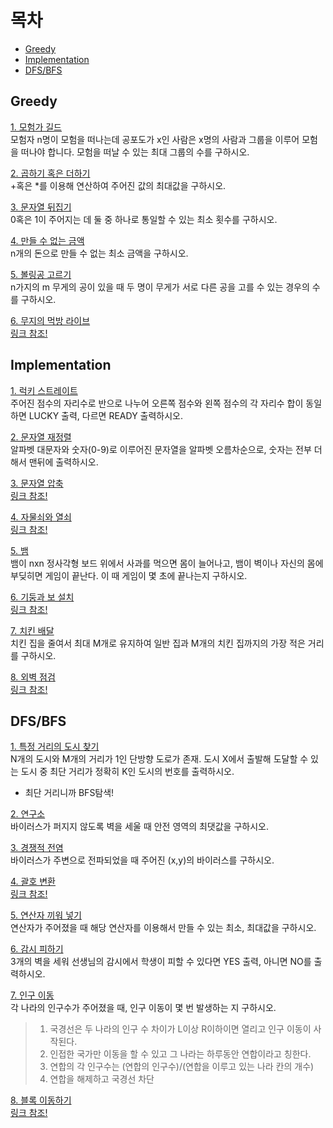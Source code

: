 # 목차
 * [Greedy](./README.md#greedy)<br>
 * [Implementation](./README.md#implementation)<br>
 * [DFS/BFS](./README.md#dfsbfs)

## Greedy
[1. 모험가 길드](./adventure.py)<br>
모험자 n명이 모험을 떠나는데 공포도가 x인 사람은 x명의 사람과 그룹을 이루어 모험을 떠나야 합니다. 모험을 떠날 수 있는 최대 그룹의 수를 구하시오.<br>

[2. 곱하기 혹은 더하기](./mul_sum.py)<br>
+혹은 \*를 이용해 연산하여 주어진 값의 최대값을 구하시오.<br>

[3. 문자열 뒤집기](./reverse_str.py)<br>
0혹은 1이 주어지는 데 둘 중 하나로 통일할 수 있는 최소 횟수를 구하시오.<br>

[4. 만들 수 없는 금액](./cant_make.py)<br>
n개의 돈으로 만들 수 없는 최소 금액을 구하시오.<br>

[5. 볼링공 고르기](./pick_ball.py)<br>
n가지의 m 무게의 공이 있을 때 두 명이 무게가 서로 다른 공을 고를 수 있는 경우의 수를 구하시오.<br>

[6. 무지의 먹방 라이브](./mukbang.py)<br>
[링크 참조!](https://programmers.co.kr/learn/courses/30/lessons/42891)


## Implementation
[1. 럭키 스트레이트](./lucky.py)<br>
주어진 점수의 자리수로 반으로 나누어 오른쪽 점수와 왼쪽 점수의 각 자리수 합이 동일하면 LUCKY 출력, 다르면 READY 출력하시오.<br>

[2. 문자열 재정렬](./sorted_str.py)<br>
알파벳 대문자와 숫자(0-9)로 이루어진 문자열을 알파벳 오름차순으로, 숫자는 전부 더해서 맨뒤에 출력하시오.<br>

[3. 문자열 압축](./short_str.py)<br>
[링크 참조!](https://programmers.co.kr/learn/courses/30/lessons/60057)<br>

[4. 자물쇠와 열쇠](./key.py)<br>
[링크 참조!](https://programmers.co.kr/learn/courses/30/lessons/60059)<br>

[5. 뱀](./snake.py)<br>
뱀이 nxn 정사각형 보드 위에서 사과를 먹으면 몸이 늘어나고, 뱀이 벽이나 자신의 몸에 부딪히면 게임이 끝난다. 이 때 게임이 몇 초에 끝나는지 구하시오.<br>

[6. 기둥과 보 설치](./pillar.py)<br>
[링크 참조!](https://programmers.co.kr/learn/courses/30/lessons/60061)<br>

[7. 치킨 배달](./chicken.py)<br>
치킨 집을 줄여서 최대 M개로 유지하여 일반 집과 M개의 치킨 집까지의 가장 적은 거리를 구하시오.<br>

[8. 외벽 점검](./wall.py)<br>
[링크 참조!](https://programmers.co.kr/learn/courses/30/lessons/60062)


## DFS/BFS
[1. 특정 거리의 도시 찾기](./find_city.py)<br>
N개의 도시와 M개의 거리가 1인 단방향 도로가 존재. 도시 X에서 출발해 도달할 수 있는 도시 중 최단 거리가 정확히 K인 도시의 번호를 출력하시오.<br>
 * 최단 거리니까 BFS탐색!<br>

[2. 연구소](./lab.py)<br>
바이러스가 퍼지지 않도록 벽을 세울 때 안전 영역의 최댓값을 구하시오.<br>

[3. 경쟁적 전염](./competit.py)<br>
바이러스가 주변으로 전파되었을 때 주어진 (x,y)의 바이러스를 구하시오.<br>

[4. 괄호 변환](./parenthesis.py)<br>
[링크 참조!](https://programmers.co.kr/learn/courses/30/lessons/60058)<br>

[5. 연산자 끼워 넣기](./operator.py)<br>
연산자가 주어졌을 때 해당 연산자를 이용해서 만들 수 있는 최소, 최대값을 구하시오.<br>

[6. 감시 피하기](./void.py)<br>
3개의 벽을 세워 선생님의 감시에서 학생이 피할 수 있다면 YES 출력, 아니면 NO를 출력하시오.<br>

[7. 인구 이동](./move.py)<br>
각 나라의 인구수가 주어졌을 때, 인구 이동이 몇 번 발생하는 지 구하시오.<br>
> 1. 국경선은 두 나라의 인구 수 차이가 L이상 R이하이면 열리고 인구 이동이 사작된다.
> 2. 인접한 국가만 이동을 할 수 있고 그 나라는 하루동안 연합이라고 칭한다.
> 3. 연합의 각 인구수는 (연합의 인구수)/(연합을 이루고 있는 나라 칸의 개수)
> 4. 연합을 해제하고 국경선 차단

[8. 블록 이동하기](./block.py)<br>
[링크 참조!](https://programmers.co.kr/learn/courses/30/lessons/60063)<br>
